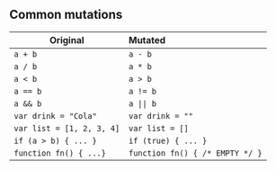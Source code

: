 ## Common mutations
Original            | Mutated   
------------------|:-------
`a + b` | `a - b`
`a / b` | `a * b`   
`a < b` | `a > b`
`a == b` | `a != b`
`a && b` | <code>a &#124;&#124; b</code>
`var drink = "Cola"` | `var drink = ""`
`var list = [1, 2, 3, 4]` | `var list = []`
`if (a > b) { ... }` | `if (true) { ... }`
`function fn() { ...}` | `function fn() { /* EMPTY */ }`
